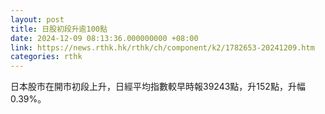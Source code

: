```yaml
---
layout: post
title: 日股初段升逾100點
date: 2024-12-09 08:13:36.000000000 +08:00
link: https://news.rthk.hk/rthk/ch/component/k2/1782653-20241209.htm
categories: rthk
---
```


日本股市在開市初段上升，日經平均指數較早時報39243點，升152點，升幅0.39%。
